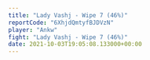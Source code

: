 ```yaml
---
title: "Lady Vashj - Wipe 7 (46%)"
reportCode: "6XhjdQmtyfBJDVzN"
player: "Ankw"
fight: "Lady Vashj - Wipe 7 (46%)"
date: 2021-10-03T19:05:08.133000+00:00
---
```

